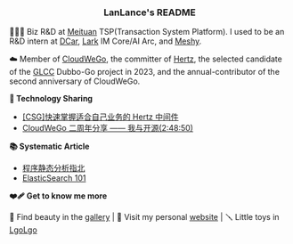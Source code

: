 <h3 align="center">LanLance's README</h3>

👨🏻‍🎨 Biz R&D at [Meituan](https://www.meituan.com/) TSP(Transaction System Platform). I used to be an R&D intern at [DCar](https://www.dongchedi.com/), [Lark](https://www.larksuite.com/) IM Core/AI Arc, and [Meshy](https://www.meshy.ai).

☁️ Member of [CloudWeGo](https://www.cloudwego.io/), the committer of [Hertz](https://github.com/cloudwego/hertz), the selected candidate of the [GLCC](https://www.gitlink.org.cn/glcc/projects) Dubbo-Go project in 2023, and the annual-contributor of the second anniversary of CloudWeGo.

**🤖 Technology Sharing**

- [[CSG]快速掌握适合自己业务的 Hertz 中间件](https://meetings.feishu.cn/s/1j1gs6udypv5w?src_type=3)
- [CloudWeGo 二周年分享 —— 我与开源(2:48:50)](https://juejin.cn/live/cloudwegoyear2)

**📚 Systematic Article**

- [程序静态分析指北](https://gists.lanlance.cn/cssys/data-flow-analysis)
- [ElasticSearch 101](https://gists.lanlance.cn/cssys/es-101)

**❤️‍🩹 Get to know me more**

📸 Find beauty in the [gallery](https://photo.lanlance.cn/) | 🎪 Visit my personal [website](https://lanlance.cn/) | 🪛 Little toys in [LgoLgo](https://github.com/LgoLgo)
